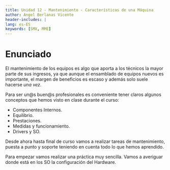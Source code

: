 ```yaml
---
title: Unidad 12 - Mantenimiento - Características de una Máquina
author: Angel Berlanas Vicente
header-includes: |
lang: es-ES
keywords: [SMX, MME]
---
```


# Enunciado

El mantenimiento de los equipos es algo que aporta a los técnicos la mayor parte de sus ingresos, ya que aunque el ensamblado de equipos nuevos es importante, el margen de beneficios es escaso y además solo suele hacerse *una vez*.

Para ser un@s buen@s profesionales es conveniente tener claros algunos conceptos que hemos visto en clase durante el curso:

* Componentes Internos.
* Equilibrio.
* Prestaciones.
* Medidas y funcionamiento.
* Drivers y SO.

Desde ahora hasta final de curso vamos a realizar tareas de mantenimiento, puesta a punto y soporte teniendo en cuenta todo lo que hemos aprendido.


Para empezar vamos realizar una práctica muy sencilla. Vamos a averiguar donde está en los SO la configuración del Hardware.

